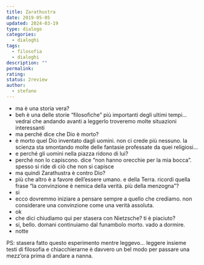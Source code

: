 ```yaml
---
title: Zarathustra
date: 2019-05-05
updated: 2024-03-19
type: dialogo
categories:
  - dialoghi
tags:
  - filosofia
  - dialoghi
description: ""
permalink: 
rating: 
status: 2review
author:
  - stefano
---
```


- ma è una storia vera?
- beh è una delle storie “filosofiche” più importanti degli ultimi tempi... vedrai che andando avanti a leggerlo troveremo molte situazioni interessanti
- ma perché dice che Dio è morto?
- è morto quel Dio inventato dagli uomini. non ci crede più nessuno. la scienza sta smontando molte delle fantasie professate da quei religiosi...
- e perché gli uomini nella piazza ridono di lui?
- perché non lo capiscono. dice “non hanno orecchie per la mia bocca”. spesso si ride di ciò che non si capisce
- ma quindi Zarathustra è contro Dio?
- più che altro è a favore dell’essere umano. e della Terra. ricordi quella frase “la convinzione è nemica della verità. più della menzogna”?
- si
- ecco dovremmo iniziare a pensare sempre a quello che crediamo. non considerare una convinzione come una verità assoluta.
- ok
- che dici chiudiamo qui per stasera con Nietzsche? ti è piaciuto?
- si, bello. domani continuiamo dal funambolo morto. vado a dormire.
- notte

PS: stasera fatto questo esperimento mentre leggevo... leggere insieme testi di filosofia e chiacchierarne è davvero un bel modo per passare una mezz’ora prima di andare a nanna.
